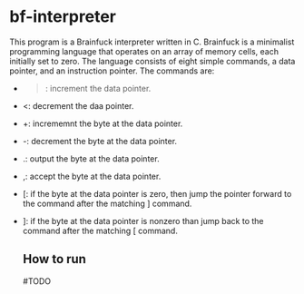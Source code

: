 # bf-interpreter
This program is a Brainfuck interpreter written in C. Brainfuck is a minimalist programming language that operates on an array of memory cells, each initially set to zero. The language consists of eight simple commands, a data pointer, and an instruction pointer. The commands are:

- >: increment the data pointer.
- <: decrement the daa pointer.
- +: incrememnt the byte at the data pointer.
- -: decrement the byte at the data pointer.
- .: output the byte at the data pointer.
- ,: accept the byte at the data pointer.
- [: if the byte at the data pointer is zero, then jump the pointer forward to
  the command after the matching ] command.
- ]: if the byte at the data pointer is nonzero than jump back to the command
  after the matching [ command.

  ## How to run
  #TODO

